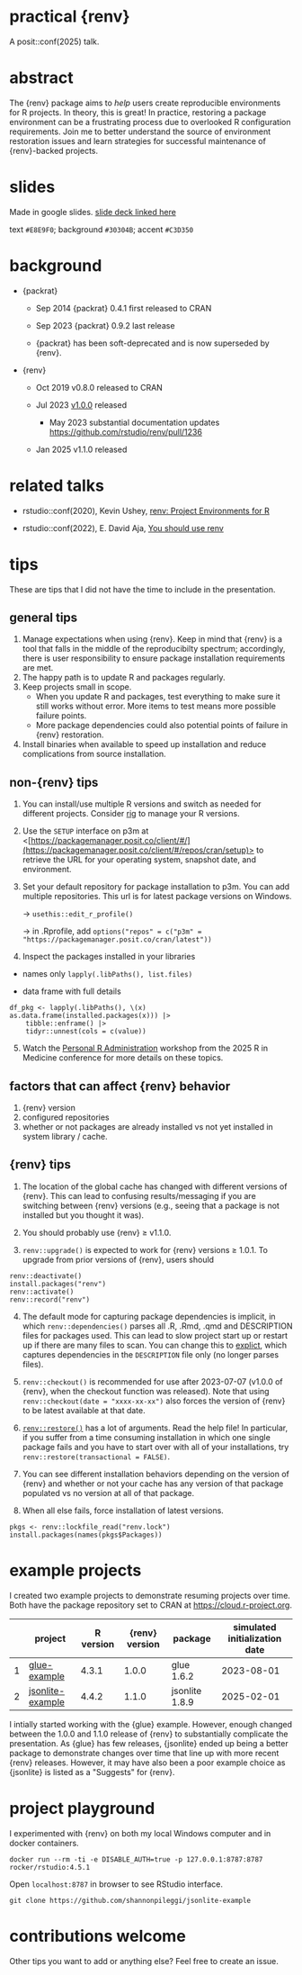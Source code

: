 # practical {renv}

A posit::conf(2025) talk.

# abstract

The {renv} package aims to *help* users create reproducible environments for R projects. In theory, this is great! In practice, restoring a package environment can be a frustrating process due to overlooked R configuration requirements. Join me to better understand the source of environment restoration issues and learn strategies for successful maintenance of {renv}-backed projects.

# slides

Made in google slides. [slide deck linked here](https://docs.google.com/presentation/d/1MTjQujGJda1L4pFNNOjhyPpYYJtl4jReOAtFDjn1wtc/edit?usp=sharing)

text `#E8E9F0`; background `#30304B`; accent `#C3D350`

# background

* {packrat}

  + Sep 2014 {packrat} 0.4.1 first released to CRAN
  
  + Sep 2023 {packrat} 0.9.2 last release
  
  + {packrat} has been soft-deprecated and is now superseded by {renv}.

* {renv}

  + Oct 2019 v0.8.0 released to CRAN 

  + Jul 2023 [v1.0.0](https://github.com/rstudio/renv/releases/tag/v1.0.0) released

     - May 2023 substantial documentation updates <https://github.com/rstudio/renv/pull/1236>
    
  + Jan 2025 v1.1.0 released

# related talks

* rstudio::conf(2020), Kevin Ushey, [renv: Project Environments for R](https://youtu.be/yjlEbIDevOs?si=xGEZ3NDMfclwNzf7)

* rstudio::conf(2022), E. David Aja, [You should use renv](https://www.youtube.com/watch?v=GwVx_pf2uz4)

# tips

These are tips that I did not have the time to include in the presentation.

## general tips

1. Manage expectations when using {renv}. Keep in mind that {renv} is a tool that falls in the middle of the reproducibilty spectrum; accordingly, there is user responsibility to ensure package installation requirements are met.
2. The happy path is to update R and packages regularly.
3. Keep projects small in scope.
   + When you update R and packages, test everything to make sure it still works without error. More items to test means more possible failure points.
   + More package dependencies could also potential points of failure in {renv} restoration.
5. Install binaries when available to speed up installation and reduce complications from source installation.

## non-{renv} tips

1. You can install/use multiple R versions and switch as needed for different projects. Consider [rig](https://github.com/r-lib/rig) to manage your R versions.

2. Use the `SETUP` interface on p3m at <[https://packagemanager.posit.co/client/#/](https://packagemanager.posit.co/client/#/repos/cran/setup)> to retrieve the URL for your operating system,
   snapshot date, and environment.

3. Set your default repository for package installation to p3m. You can add multiple repositories. This url is for latest package versions on Windows.

    -> `usethis::edit_r_profile()`

    -> in .Rprofile, add `options("repos" = c("p3m" = "https://packagemanager.posit.co/cran/latest"))`

4.  Inspect the packages installed in your libraries

   + names only `lapply(.libPaths(), list.files)`
     
   + data frame with full details
  
```
df_pkg <- lapply(.libPaths(), \(x) as.data.frame(installed.packages(x))) |>
    tibble::enframe() |> 
    tidyr::unnest(cols = c(value))
```

5.  Watch the [Personal R Administration](https://www.youtube.com/watch?v=m2eihAhl8so) workshop from the 2025 R in Medicine conference for more details on these topics.

## factors that can affect {renv} behavior

1. {renv} version
2. configured repositories
3. whether or not packages are already installed vs not yet installed in system library / cache.

## {renv} tips

1. The location of the global cache has changed with different versions of {renv}. This can lead to confusing results/messaging if you are switching between {renv} versions (e.g., seeing that a package is not installed but you thought it was).
   
2. You should probably use {renv} ≥ v1.1.0.

3. `renv::upgrade()` is expected to work for {renv} versions ≥ 1.0.1. To upgrade from prior versions of {renv}, users should
```
renv::deactivate()
install.packages("renv")
renv::activate()
renv::record("renv")
```

4. The default mode for capturing package dependencies is implicit, in which `renv::dependencies()` parses all .R, .Rmd, .qmd and DESCRIPTION files for packages used. This can lead to slow project start up or restart up if there are many files to scan. You can change this to [explict](https://rstudio.github.io/renv/articles/faq.html?q=explicit#capturing-explicit-dependencies), which captures dependencies in the `DESCRIPTION` file only (no longer parses files).

5. `renv::checkout()` is recommended for use after 2023-07-07 (v1.0.0 of {renv}, when the checkout function was released). Note that using `renv::checkout(date = "xxxx-xx-xx")` also forces the version of {renv} to be latest available at that date.
   
6. [`renv::restore()`](https://rstudio.github.io/renv/reference/restore.html) has a lot of arguments. Read the help file! In particular, if you suffer from a time consuming installation in which one single package fails and you have to start over with all of your installations, try `renv::restore(transactional = FALSE)`.

7. You can see different installation behaviors depending on the version of {renv} and whether or not your cache has any version of that package populated vs no version at all of that package.

8. When all else fails, force installation of latest versions.
```
pkgs <- renv::lockfile_read("renv.lock")
install.packages(names(pkgs$Packages))
```

# example projects

I created two example projects to demonstrate resuming projects over time. Both have the package repository set to CRAN at <https://cloud.r-project.org>.

|   | project                                                                | R version | {renv} version | package       | simulated initialization date |
| - | -----------------------------------------------------------------------| --------- | -------------- | ------------- | ----------------------------- |
| 1 | [glue-example](https://github.com/shannonpileggi/glue-example)         | 4.3.1     | 1.0.0          | glue 1.6.2   |  2023-08-01                   |
| 2 | [jsonlite-example](https://github.com/shannonpileggi/jsonlite-example) | 4.4.2     | 1.1.0          | jsonlite 1.8.9 |  2025-02-01                   |

I intially started working with the {glue} example. However, enough changed between the 1.0.0 and 1.1.0 release of {renv} to substantially complicate the presentation. 
As {glue} has few releases, {jsonlite} ended up being a better package to demonstrate changes over time that line up with more recent {renv} releases. However, it may
have also been a poor example choice as {jsonlite} is listed as a "Suggests" for {renv}.

# project playground

I experimented with {renv} on both my local Windows computer and in docker containers.

```
docker run --rm -ti -e DISABLE_AUTH=true -p 127.0.0.1:8787:8787 rocker/rstudio:4.5.1
```

Open `localhost:8787` in browser to see RStudio interface.

```
git clone https://github.com/shannonpileggi/jsonlite-example
```

# contributions welcome

Other tips you want to add or anything else? Feel free to create an issue.

